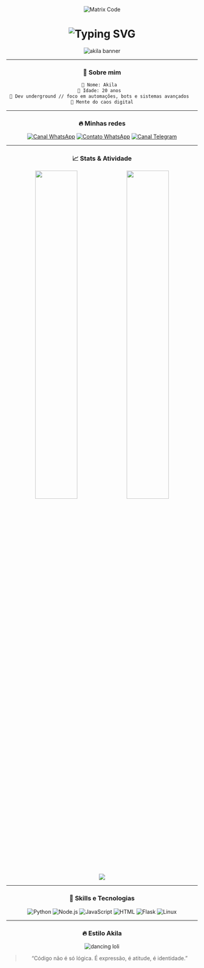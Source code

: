 <div align="center">

![Matrix Code](https://i.pinimg.com/originals/36/96/09/3696091d33197e5269fe2782f08bc7cd.gif)

<h1>
  <img src="https://readme-typing-svg.demolab.com?font=Fira+Code&size=40&duration=2000&pause=500&color=FF0000&center=true&vCenter=true&width=500&lines=AKILA;HACKER+MODE;WELCOME+TO+MY+PROFILE" alt="Typing SVG" />
</h1>

![akila banner](https://capsule-render.vercel.app/api?type=rect&color=gradient&height=200&section=header&text=AKILA%20CORP&fontSize=60&animation=fadeIn&fontColor=FF0000)

---

### 👾 Sobre mim
```bash
🔻 Nome: Akila  
🔻 Idade: 20 anos  
🔻 Dev underground // foco em automações, bots e sistemas avançados  
🔻 Mente do caos digital
````

---

### 🔥 Minhas redes

[![Canal WhatsApp](https://img.shields.io/badge/Canal%20WhatsApp-red?style=for-the-badge\&logo=whatsapp\&logoColor=white)](https://whatsapp.com/channel/0029VbB1a77545ussjB7uu1s)
[![Contato WhatsApp](https://img.shields.io/badge/Contato%20WhatsApp-darkred?style=for-the-badge\&logo=whatsapp\&logoColor=white)](https://wa.me/+553497624877)
[![Canal Telegram](https://img.shields.io/badge/Canal%20Telegram-8B0000?style=for-the-badge\&logo=telegram\&logoColor=white)](https://t.me/Aescorpxx)

---

### 📈 Stats & Atividade

<p align="center">
  <img src="https://github-readme-stats.vercel.app/api?username=akilacorp&show_icons=true&theme=radical&border_color=ff0000&icon_color=ff0000" width="47%" />
  <img src="https://github-readme-streak-stats.herokuapp.com/?user=akilacorp&theme=radical&background=000000&ring=ff0000&fire=ff0000" width="47%" />
</p>

<p align="center">
  <img src="https://github-profile-summary-cards.vercel.app/api/cards/profile-details?username=akilacorp&theme=github_dark_red" />
</p>

---

### 🧠 Skills e Tecnologias

![Python](https://img.shields.io/badge/Python-black?style=for-the-badge\&logo=python\&logoColor=ff0000)
![Node.js](https://img.shields.io/badge/Node.js-black?style=for-the-badge\&logo=node.js\&logoColor=ff0000)
![JavaScript](https://img.shields.io/badge/JavaScript-black?style=for-the-badge\&logo=javascript\&logoColor=ff0000)
![HTML](https://img.shields.io/badge/HTML-black?style=for-the-badge\&logo=html5\&logoColor=ff0000)
![Flask](https://img.shields.io/badge/Flask-black?style=for-the-badge\&logo=flask\&logoColor=ff0000)
![Linux](https://img.shields.io/badge/Linux-black?style=for-the-badge\&logo=linux\&logoColor=ff0000)

---

### 🔥 Estilo Akila

![dancing loli](https://media.tenor.com/HYkaYcZz_pEAAAAC/loli-dance.gif)

> “Código não é só lógica. É expressão, é atitude, é identidade.”

</div>
